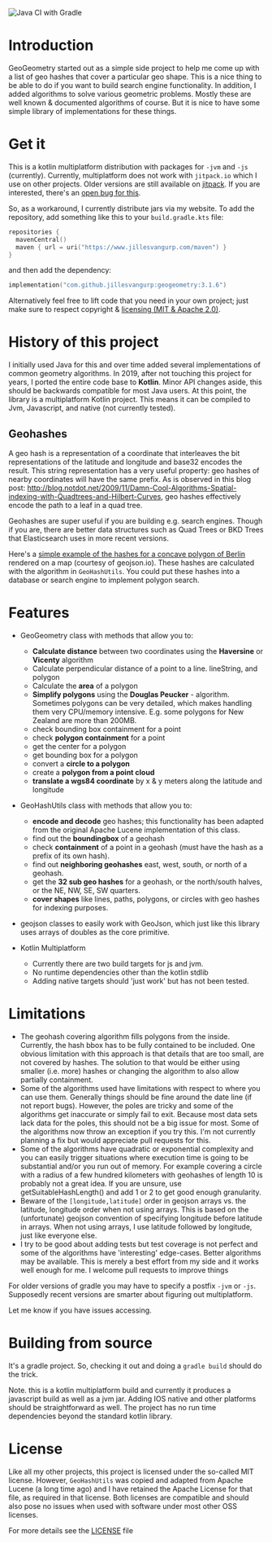 ![Java CI with Gradle](https://github.com/jillesvangurp/geogeometry/workflows/Java%20CI%20with%20Gradle/badge.svg)

# Introduction

GeoGeometry started out as a simple side project to help me come up with a list of geo hashes that cover a particular geo shape. This is a nice thing to be able to do if you want to build search engine functionality. In addition, I added algorithms to solve various geometric problems. Mostly these are well known & documented algorithms of course. But it is nice to have some simple library of implementations for these things.

# Get it

This is a kotlin multiplatform distribution with packages for `-jvm` and `-js` (currently). Currently, 
multiplatform does not work with `jitpack.io` which I use on other projects. Older versions are still 
available on [jitpack](https://jitpack.io/#jillesvangurp/geogeometry/v3.1.1). If you are interested,
there's an [open bug for this](https://github.com/jitpack/jitpack.io/issues/3853).

So, as a workaround, I currently distribute jars via my website. To add the repository, add something 
like this to your `build.gradle.kts` file:

```kotlin
repositories {
  mavenCentral()
  maven { url = uri("https://www.jillesvangurp.com/maven") }
}
```

and then add the dependency:

```kotlin
implementation("com.github.jillesvangurp:geogeometry:3.1.6")
```

Alternatively feel free to lift code that you need in your own project; just make sure to respect copyright & [licensing (MIT & Apache 2.0)](LICENSE).

# History of this project

I initially used Java for this and over time added several implementations of common geometry algorithms. In 2019, after not touching this project for years, I ported the entire code base to **Kotlin**. Minor API changes aside, this should be backwards compatible for most Java users. At this point, the library is a multiplatform Kotlin project. This means it can be compiled to Jvm, Javascript, and native (not currently tested).

## Geohashes

A geo hash is a representation of a coordinate that interleaves the bit representations of the latitude and longitude and base32 encodes the result. This string representation has a very useful property: geo hashes of nearby coordinates will have the same prefix. As is observed in this blog post: http://blog.notdot.net/2009/11/Damn-Cool-Algorithms-Spatial-indexing-with-Quadtrees-and-Hilbert-Curves, geo hashes effectively encode the path to a leaf in a quad tree.

Geohashes are super useful if you are building e.g. search engines. Though if you are, there are better data structures such as Quad Trees or BKD Trees that Elasticsearch uses in more recent versions. 

Here's a [simple example of the hashes for a concave polygon of Berlin](http://geojson.io/#id=gist:jillesvangurp/0e4e13a3c9f118af9c7adecafcd2866f) rendered on a map (courtesy of geojson.io). These hashes are calculated with the algorithm in `GeoHashUtils`. You could put these hashes into a database or search engine to implement polygon search. 

# Features

- GeoGeometry class with methods that allow you to:
  - **Calculate distance** between two coordinates using the **Haversine** or **Vicenty** algorithm
  - Calculate perpendicular distance of a point to a line. lineString, and polygon
  - Calculate the **area** of a polygon
  - **Simplify polygons** using the **Douglas Peucker** - algorithm. Sometimes polygons can be very detailed, which makes handling them very CPU/memory intensive. E.g. some polygons for New Zealand are more than 200MB.
  - check bounding box containment for a point
  - check **polygon containment** for a point
  - get the center for a polygon
  - get bounding box for a polygon
  - convert a **circle to a polygon**
  - create a **polygon from a point cloud**
  - **translate a wgs84 coordinate** by x & y meters along the latitude and longitude

- GeoHashUtils class with methods that allow you to: 
  - **encode and decode** geo hashes; this functionality has been adapted from the original Apache Lucene implementation of this class.
  - find out the **boundingbox** of a geohash   
  - check **containment** of a point in a geohash (must have the hash as a prefix of its own hash).
  - find out **neighboring geohashes** east, west, south, or north of a geohash.
  - get the **32 sub geo hashes** for a geohash, or the north/south halves, or the NE, NW, SE, SW quarters.
  - **cover shapes** like lines, paths, polygons, or circles with geo hashes for indexing purposes.

- geojson classes to easily work with GeoJson, which just like this library uses arrays of doubles as the core primitive.

- Kotlin Multiplatform
  - Currently there are two build targets for js and jvm. 
  - No runtime dependencies other than the kotlin stdlib
  - Adding native targets should 'just work' but has not been tested.

# Limitations

- The geohash covering algorithm fills polygons from the inside. Currently, the hash bbox has to be fully contained to be included. One obvious limitation
with this approach is that details that are too small, are not covered by hashes. The solution to that would be either using smaller (i.e. more) hashes or changing the algorithm to also allow partially containment. 
- Some of the algorithms used have limitations with respect to where you can use them. Generally things should be fine around the date line (if not report bugs). However, the poles are tricky and some of the algorithms get inaccurate or simply fail to exit. Because most data sets lack data for the poles, this should not be a big issue for most. Some of the algorithms now throw an exception if you try this. I'm not currently planning a fix but would appreciate pull requests for this.
- Some of the algorithms have quadratic or exponential complexity and you can easily trigger situations where execution time is going to be substantial and/or you run out of memory. For example covering a circle with a radius of a few hundred kilometers with geohashes of length 10 is probably not a great idea. If you are unsure, use getSuitableHashLength() and add 1 or 2 to get good enough granularity.
- Beware of the `[longitude,latitude]` order in geojson arrays vs. the latitude, longitude order when not using arrays. This is based on the (unfortunate) geojson convention of specifying longitude before latitude in arrays. When not using arrays, I use latitude followed by longitude, just like everyone else.
- I try to be good about adding tests but test coverage is not perfect and some of the algorithms have 'interesting' edge-cases. Better algorithms may be available. This is merely a best effort from my side and it works well enough for me. I welcome pull requests to improve things

For older versions of gradle you may have to specify a postfix `-jvm` or `-js`. Supposedly recent versions are smarter about figuring out multiplatform.

Let me know if you have issues accessing.

# Building from source

It's a gradle project. So, checking it out and doing a `gradle build` should do the trick.

Note. this is a kotlin multiplatform build and currently it produces a javascript build as well as a jvm jar.  Adding IOS native and other platforms should be straightforward as well. The project has no run time dependencies beyond the standard kotlin library.

# License

Like all my other projects, this project is licensed under the so-called MIT license. However, `GeoHashUtils` was copied and adapted from Apache Lucene (a long time ago) and I have retained the Apache License for that file, as required in that license. Both licenses are compatible and should also pose no issues when used with software under most other OSS licenses.

For more details see the [LICENSE](LICENSE) file
